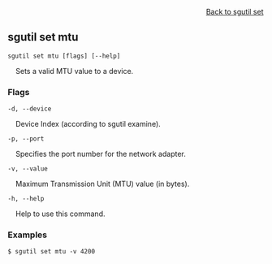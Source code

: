 <div id="readme" class="Box-body readme blob js-code-block-container">
<article class="markdown-body entry-content p-3 p-md-6" itemprop="text">
<p align="right">
<a href="https://github.com/fpgasystems/sgrt/blob/main/cli/manual/sgutil-set.md#sgutil-set">Back to sgutil set</a>
</p>

## sgutil set mtu

<code>sgutil set mtu [flags] [--help]</code>
<p>
  &nbsp; &nbsp; Sets a valid MTU value to a device.
</p>

### Flags
<code>-d, --device <string></code>
<p>
  &nbsp; &nbsp; Device Index (according to sgutil examine).
</p>

<code>-p, --port <string></code>
<p>
  &nbsp; &nbsp; Specifies the port number for the network adapter.
</p>

<code>-v, --value <string></code>
<p>
  &nbsp; &nbsp; Maximum Transmission Unit (MTU) value (in bytes).
</p>

<code>-h, --help <string></code>
<p>
  &nbsp; &nbsp; Help to use this command.
</p>

### Examples
```
$ sgutil set mtu -v 4200
```